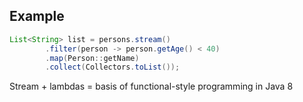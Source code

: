 ## Example

```java
List<String> list = persons.stream()
        .filter(person -> person.getAge() < 40)
        .map(Person::getName)
        .collect(Collectors.toList());
```

Stream + lambdas = basis of functional-style programming in Java 8